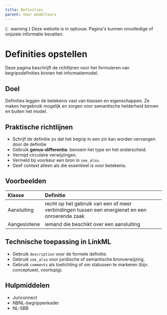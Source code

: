 ```yaml
---
title: Definities
parent: Voor modelleurs
---
```


{: .warning }
Deze website is in opbouw. Pagina's kunnen onvolledige of onjuiste informatie bevatten.

# Definities opstellen

Deze pagina beschrijft de richtlijnen voor het formuleren van begripsdefinities binnen het informatiemodel.

## Doel

Definities leggen de betekenis vast van klassen en eigenschappen. Ze maken hergebruik mogelijk en zorgen voor semantische helderheid binnen en buiten het model.

## Praktische richtlijnen

- Schrijf de definitie zo dat het begrip in een zin kan worden vervangen door de definitie
- Gebruik **genus-differentia**: benoem het type en het onderscheid.
- Vermijd circulaire verwijzingen.
- Vermeld bij voorkeur een bron in `see_also`.
- Geef context alleen als die essentieel is voor betekenis.

## Voorbeelden

| Klasse  | Definitie |
| :--- | :--- |
| Aansluiting | recht op het gebruik van een of meer verbindingen tussen een energienet en een onroerende zaak |
| Aangeslotene  | iemand die beschikt over een aansluiting |

## Technische toepassing in LinkML

- Gebruik `description` voor de formele definitie.
- Gebruik `see_also` voor juridische of semantische bronverwijzing.
- Gebruik `comments` als toelichting of om statussen te markeren (bijv. conceptueel, voorlopig).

## Hulpmiddelen

- Juriconnect
- NBNL-begrippenkader
- NL-SBB
